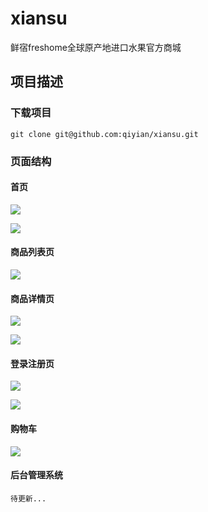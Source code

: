 # xiansu
鲜宿freshome全球原产地进口水果官方商城
## 项目描述 ##



### 下载项目 

	git clone git@github.com:qiyian/xiansu.git

### 页面结构

#### 首页

![](http://i.imgur.com/IDKbSlR.jpg)

![](http://i.imgur.com/tPqkQwr.jpg)

#### 商品列表页

![](http://i.imgur.com/v4Wq7nG.png)

#### 商品详情页

![](http://i.imgur.com/yq64yT2.png)

![](http://i.imgur.com/QczPExy.png)

#### 登录注册页

![](http://i.imgur.com/MI8VW3b.png)

![](http://i.imgur.com/KF4Oewi.png)

#### 购物车

![](http://i.imgur.com/l8gAPVQ.png)

#### 后台管理系统
	
	待更新...
